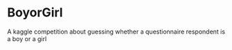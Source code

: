 # BoyorGirl
A kaggle competition about guessing whether a questionnaire respondent is a boy or a girl

